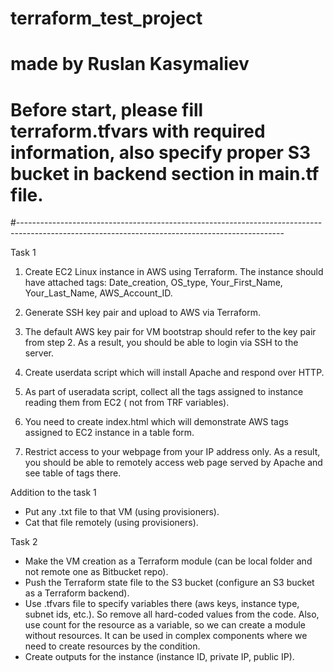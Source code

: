 # terraform_test_project
# made by Ruslan Kasymaliev
#
#
# Before start, please fill terraform.tfvars with required information, also specify proper S3 bucket in backend section in main.tf file.
#------------------------------------------------------------------------------------------------------------------------------------------------

Task 1
1. Create EC2 Linux instance in AWS using Terraform. The instance should have attached tags: Date_creation, OS_type, Your_First_Name, Your_Last_Name, AWS_Account_ID.

2. Generate SSH key pair and upload to AWS via Terraform.

3. The default AWS key pair for VM bootstrap should refer to the key pair from step 2. As a result, you should be able to login via SSH to the server.

4. Create userdata script which will install Apache and respond over HTTP.

5. As part of useradata script, collect all the tags assigned to instance reading them from EC2 ( not from TRF variables).

6. You need to create index.html which will demonstrate AWS tags assigned to EC2 instance in a table form.

7. Restrict access to your webpage from your IP address only. As a result, you should be able to remotely access web page served by Apache and see table of tags there.

Addition to the task 1
- Put any .txt file to that VM (using provisioners).
- Cat that file remotely (using provisioners).

Task 2
- Make the VM creation as a Terraform module (can be local folder and not remote one as Bitbucket repo).
- Push the Terraform state file to the S3 bucket (configure an S3 bucket as a Terraform backend).
- Use .tfvars file to specify variables there (aws keys, instance type, subnet ids, etc.). So remove all hard-coded values from the code. Also, use count for the resource as a variable, so we can create a module without resources. It can be used in complex components where we need to create resources by the condition.
- Create outputs for the instance (instance ID, private IP, public IP).
